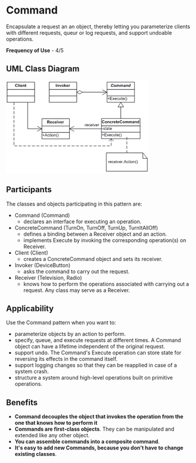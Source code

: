 # Command

Encapsulate a request an an object, thereby letting you parameterize clients with different requests, queur or log requests, and support undoable operations.

**Frequency of Use** - 4/5

## UML Class Diagram
![Command UML](command.gif)

## Participants
The classes and objects participating in this pattern are:
- Command (Command)
  - declares an interface for executing an operation.
- ConcreteCommand (TurnOn, TurnOff, TurnUp, TurnItAllOff)
  - defines a binding between a Receiver object and an action.
  - implements Execute by invoking the corresponding operation(s) on Receiver.
- Client (Client)
  - creates a ConcreteCommand object and sets its receiver.
- Invoker (DeviceButton)
  - asks the command to carry out the request.
- Receiver (Television, Radio)
  - knows how to perform the operations associated with carrying out a request. Any class may serve as a Receiver.

## Applicability
Use the Command pattern when you want to:
- parameterize objects by an action to perform.
- specify, queue, and execute requests at different times. A Command object can have a lifetime independent of the original request.
- support undo. The Command's Execute operation can store state for reversing its effects in the command itself.
- support logging changes so that they can be reapplied in case of a system crash.
- structure a system around high-level operations built on primitive operations.

## Benefits
- **Command decouples the object that invokes the operation from the one that knows how to perform it**
- **Commands are first-class objects**. They can be manipulated and extended like any other object.
- **You can assemble commands into a composite command**.
- **It's easy to add new Commands, because you don't have to change existing classes**.
